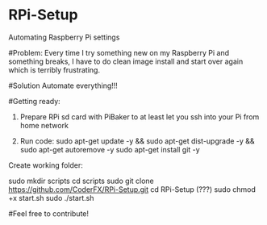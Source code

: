 # RPi-Setup
Automating Raspberry Pi settings

#Problem:
Every time I try something new on my Raspberry Pi and something breaks, I have to do clean image install and start over again which is terribly frustrating.

#Solution
Automate everything!!!

#Getting ready:

1. Prepare RPi sd card with PiBaker to at least let you ssh into your Pi from home network

2. Run code:
  sudo apt-get update -y && sudo apt-get dist-upgrade -y && sudo apt-get autoremove -y
  sudo apt-get install git -y


Create working folder:

  sudo mkdir scripts
  cd scripts
  sudo git clone https://github.com/CoderFX/RPi-Setup.git
  cd RPi-Setup (???)
  sudo chmod +x start.sh
  sudo ./start.sh

#Feel free to contribute!
